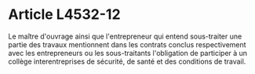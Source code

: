 # Article L4532-12

Le maître d'ouvrage ainsi que l'entrepreneur qui entend sous-traiter une partie des travaux mentionnent dans les contrats conclus respectivement avec les entrepreneurs ou les sous-traitants l'obligation de participer à un collège interentreprises de sécurité, de santé et des conditions de travail.